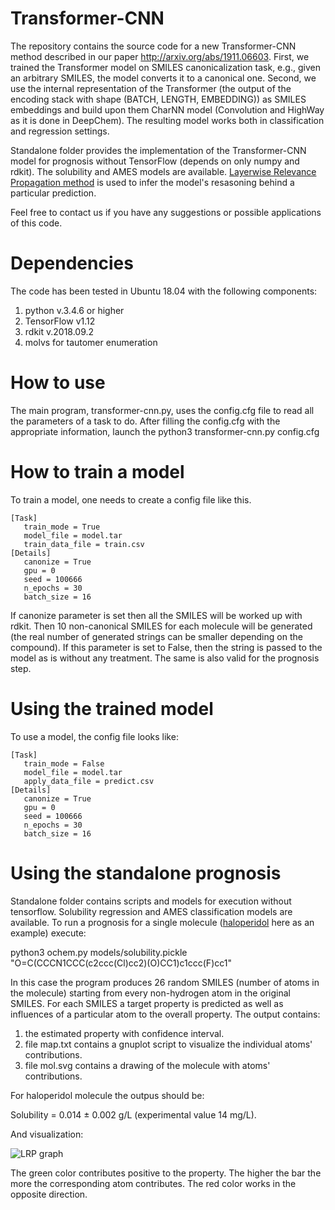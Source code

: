 # Transformer-CNN

The repository contains the source code for a new Transformer-CNN method described in our paper http://arxiv.org/abs/1911.06603. First, we trained the Transformer model on SMILES canonicalization task, e.g., given an arbitrary SMILES, the model converts it to a canonical one. Second, we use the internal representation of the Transformer (the output of the encoding stack with shape (BATCH, LENGTH, EMBEDDING)) as SMILES embeddings and build upon them CharNN model (Convolution and HighWay as it is done in DeepChem). The resulting model works both in classification and regression settings.

Standalone folder provides the implementation of the Transformer-CNN model for prognosis without TensorFlow (depends on only numpy and rdkit). The solubility and AMES models are available. [Layerwise Relevance Propagation method](https://link.springer.com/chapter/10.1007/978-3-030-28954-6_10) is used to infer the model's resasoning behind a particular prediction.

Feel free to contact us if you have any suggestions or possible applications of this code.

# Dependencies

The code has been tested in Ubuntu 18.04 with the following components:

1. python v.3.4.6 or higher
2. TensorFlow v1.12
3. rdkit v.2018.09.2
4. molvs for tautomer enumeration

# How to use

The main program, transformer-cnn.py, uses the config.cfg file to read all the parameters of a task to do. After filling the config.cfg with the appropriate information, launch the python3 transformer-cnn.py config.cfg

# How to train a model

To train a model, one needs to create a config file like this.
```
[Task]
   train_mode = True
   model_file = model.tar
   train_data_file = train.csv
[Details]
   canonize = True
   gpu = 0
   seed = 100666
   n_epochs = 30
   batch_size = 16
```
If canonize parameter is set then all the SMILES will be worked up with rdkit. Then 10 non-canonical SMILES for each molecule will be generated (the real number of generated strings can be smaller depending on the compound). If this parameter is set to False, then the string is passed to the model as is without any treatment. The same is also valid for the prognosis step.

# Using the trained model

To use a model, the config file looks like:
```
[Task]
   train_mode = False
   model_file = model.tar
   apply_data_file = predict.csv
[Details]
   canonize = True
   gpu = 0
   seed = 100666
   n_epochs = 30
   batch_size = 16
```

# Using the standalone prognosis

Standalone folder contains scripts and models for execution without tensorflow. Solubility regression and AMES classification models are available. To run a prognosis for a single molecule ([haloperidol](https://www.drugbank.ca/drugs/DB00502) here as an example) execute:

python3 ochem.py models/solubility.pickle "O=C(CCCN1CCC(c2ccc(Cl)cc2)(O)CC1)c1ccc(F)cc1"

In this case the program produces 26 random SMILES (number of atoms in the molecule) starting from every non-hydrogen atom in the original SMILES. For each SMILES a target property is predicted as well as influences of a particular atom to the overall property. The output contains:

1. the estimated property with confidence interval.
2. file map.txt contains a gnuplot script to visualize the individual atoms' contributions.
3. file mol.svg contains a drawing of the molecule with atoms' contributions.

For haloperidol molecule the outpus should be:

Solubility = 0.014 ± 0.002 g/L (experimental value 14 mg/L).

And visualization:

![LRP graph](https://github.com/bigchem/transformer-cnn/blob/master/standalone/lrp/lrp.png)

The green color contributes positive to the property. The higher the bar the more the corresponding atom contributes. The red color works in the opposite direction.


